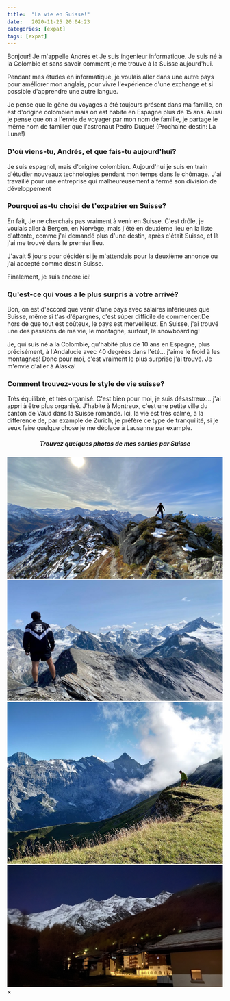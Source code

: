 ```yaml
---
title:  "La vie en Suisse!"
date:   2020-11-25 20:04:23
categories: [expat]
tags: [expat]
---
```


Bonjour! Je m'appelle Andrés et Je suis ingenieur informatique. Je suis né à la Colombie et sans savoir comment je me trouve à la Suisse aujourd'hui.

Pendant mes études en informatique, je voulais aller dans une autre pays pour améliorer mon anglais, pour vivre l'expérience d'une exchange et si possible d'apprendre une autre langue.

Je pense que le gène du voyages a été toujours présent dans ma famille, on est d'origine colombien mais on est habité en Espagne plus de 15 ans. Aussi je pense que on a l'envie de voyager par mon nom de famille, je partage le même nom de familler que l'astronaut Pedro Duque! (Prochaine destin: La Lune!)

### D'où viens-tu, Andrés, et que fais-tu aujourd'hui?

Je suis espagnol, mais d'origine colombien. Aujourd'hui je suis en train d'étudier nouveaux technologies pendant mon temps dans le chômage. J'ai travaillé pour une entreprise qui malheureusement a fermé son division de développement

### Pourquoi as-tu choisi de t'expatrier en Suisse?

En fait, Je ne cherchais pas vraiment à venir en Suisse. C'est drôle, je voulais aller à Bergen, en Norvège, mais j'été en deuxième lieu en la liste d'attente, comme j'ai demandé plus d'une destin, après c'était Suisse, et là j'ai me trouvé dans le premier lieu.

J'avait 5 jours pour décidér si je m'attendais pour la deuxième annonce ou j'ai accepté comme destin Suisse.

Finalement, je suis encore ici!

### Qu'est-ce qui vous a le plus surpris à votre arrivé?

Bon, on est d'accord que venir d'une pays avec salaires inférieures que Suisse, même si t'as d'épargnes, c'est súper difficile de commencer.De hors de que tout est coûteux, le pays est merveilleux. En Suisse, j'ai trouvé une des passions de ma vie, le montagne, surtout, le snowboarding!

Je, qui suis né à la Colombie, qu'habité plus de 10 ans en Espagne, plus précisément, à l'Andalucie avec 40 degrées dans l'été... j'aime le froid à les montagnes! Donc pour moi, c'est vraiment le plus surprise j'ai trouvé. Je m'envie d'aller à Alaska!

### Comment trouvez-vous le style de vie suisse?

Très équilibré, et très organisé. C'est bien pour moi, je suis désastreux... j'ai appri à être plus organisé.
J'habite à Montreux, c'est une petite ville du canton de Vaud dans la Suisse romande. Ici, la vie est très calme, à la difference de, par example de Zurich, je préfère ce type de tranquilité, si je veux faire quelque chose je me déplace à Lausanne par example.



<div style="text-align:center">
  <h5>Trouvez quelques photos de mes sorties par Suisse</h5>
</div>


<!-- The grid: four columns -->
<div class="row">
  <div class="column">
    <img src="/images/gallery/IMG-8532.jpg" alt="Nendaz" onclick="myFunction(this);">
  </div>
  <div class="column">
    <img src="/images/gallery/IMG-8877.jpg" alt="Garde de Bordon peak" onclick="myFunction(this);">
  </div>
  <div class="column">
    <img src="/images/gallery/IMG-9876.jpg" alt="Hardergrat trail" onclick="myFunction(this);">
  </div>
  <div class="column">
    <img src="/images/gallery/IMG-8675.jpg" alt="Saas Fe at night" onclick="myFunction(this);">
  </div>
</div>

<!-- The expanding image container -->
<div class="container">
  <!-- Close the image -->
  <span onclick="this.parentElement.style.display='none'" class="closebtn">&times;</span>

  <!-- Expanded image -->
  <img id="expandedImg" style="width:100%">

  <!-- Image text -->
  <div id="imgtext"></div>
</div>
